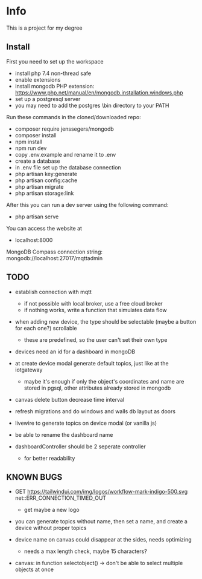 # Info

This is a project for my degree

## Install

First you need to set up the workspace
* install php 7.4 non-thread safe
* enable extensions
* install mongodb PHP extension: https://www.php.net/manual/en/mongodb.installation.windows.php
* set up a postgresql server
* you may need to add the postgres \bin directory to your PATH

Run these commands in the cloned/downloaded repo:
* composer require jenssegers/mongodb
* composer install
* npm install
* npm run dev
* copy .env.example and rename it to .env
* create a database
* in .env file set up the database connection
* php artisan key:generate
* php artisan config:cache
* php artisan migrate
* php artisan storage:link

After this you can run a dev server using the following command:
* php artisan serve

You can access the website at
* localhost:8000

MongoDB Compass connection string: mongodb://localhost:27017/mqttadmin

## TODO

* establish connection with mqtt
	- if not possible with local broker, use a free cloud broker
	- if nothing works, write a function that simulates data flow

* when adding new device, the type should be selectable (maybe a button for each one?) scrollable
	- these are predefined, so the user can't set their own type

* devices need an id for a dashboard in mongoDB

* at create device modal generate default topics, just like at the iotgateway
	- maybe it's enough if only the object's coordinates and name are stored in pgsql, other attributes already stored in mongodb

* canvas delete button decrease time interval

* refresh migrations and do windows and walls db layout as doors

* livewire to generate topics on device modal (or vanilla js)

* be able to rename the dashboard name

* dashboardController should be 2 seperate controller
	- for better readability

## KNOWN BUGS

* GET https://tailwindui.com/img/logos/workflow-mark-indigo-500.svg net::ERR_CONNECTION_TIMED_OUT
	- get maybe a new logo

* you can generate topics without name, then set a name, and create a device without proper topics

* device name on canvas could disappear at the sides, needs optimizing
	- needs a max length check, maybe 15 characters?

* canvas: in function selectobject() -> don't be able to select multiple objects at once
